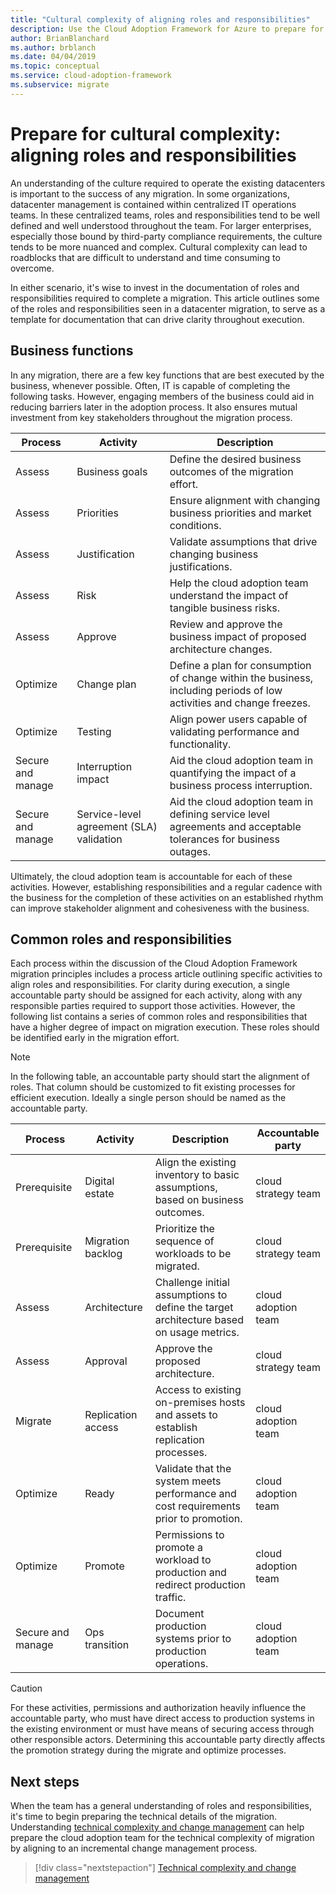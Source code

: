 ```yaml
---
title: "Cultural complexity of aligning roles and responsibilities"
description: Use the Cloud Adoption Framework for Azure to prepare for cultural complexity by aligning roles and responsibilities to drive clarity during the migration process.
author: BrianBlanchard
ms.author: brblanch
ms.date: 04/04/2019
ms.topic: conceptual
ms.service: cloud-adoption-framework
ms.subservice: migrate
---
```


# Prepare for cultural complexity: aligning roles and responsibilities

An understanding of the culture required to operate the existing datacenters is important to the success of any migration. In some organizations, datacenter management is contained within centralized IT operations teams. In these centralized teams, roles and responsibilities tend to be well defined and well understood throughout the team. For larger enterprises, especially those bound by third-party compliance requirements, the culture tends to be more nuanced and complex. Cultural complexity can lead to roadblocks that are difficult to understand and time consuming to overcome.

In either scenario, it's wise to invest in the documentation of roles and responsibilities required to complete a migration. This article outlines some of the roles and responsibilities seen in a datacenter migration, to serve as a template for documentation that can drive clarity throughout execution.

## Business functions

In any migration, there are a few key functions that are best executed by the business, whenever possible. Often, IT is capable of completing the following tasks. However, engaging members of the business could aid in reducing barriers later in the adoption process. It also ensures mutual investment from key stakeholders throughout the migration process.

| Process | Activity | Description |
|---------|---------|---------|
| Assess | Business goals | Define the desired business outcomes of the migration effort. |
| Assess | Priorities | Ensure alignment with changing business priorities and market conditions. |
| Assess | Justification | Validate assumptions that drive changing business justifications. |
| Assess | Risk | Help the cloud adoption team understand the impact of tangible business risks. |
| Assess | Approve | Review and approve the business impact of proposed architecture changes. |
| Optimize | Change plan | Define a plan for consumption of change within the business, including periods of low activities and change freezes. |
| Optimize | Testing | Align power users capable of validating performance and functionality. |
| Secure and manage | Interruption impact | Aid the cloud adoption team in quantifying the impact of a business process interruption. |
| Secure and manage | Service-level agreement (SLA) validation | Aid the cloud adoption team in defining service level agreements and acceptable tolerances for business outages. |

Ultimately, the cloud adoption team is accountable for each of these activities. However, establishing responsibilities and a regular cadence with the business for the completion of these activities on an established rhythm can improve stakeholder alignment and cohesiveness with the business.

## Common roles and responsibilities

Each process within the discussion of the Cloud Adoption Framework migration principles includes a process article outlining specific activities to align roles and responsibilities. For clarity during execution, a single accountable party should be assigned for each activity, along with any responsible parties required to support those activities. However, the following list contains a series of common roles and responsibilities that have a higher degree of impact on migration execution. These roles should be identified early in the migration effort.

> [!NOTE]
> In the following table, an accountable party should start the alignment of roles. That column should be customized to fit existing processes for efficient execution. Ideally a single person should be named as the accountable party.

| Process | Activity | Description | Accountable party |
|---------|---------|---------|---------|
| Prerequisite | Digital estate | Align the existing inventory to basic assumptions, based on business outcomes. | cloud strategy team |
| Prerequisite | Migration backlog | Prioritize the sequence of workloads to be migrated. | cloud strategy team |
| Assess | Architecture | Challenge initial assumptions to define the target architecture based on usage metrics. | cloud adoption team |
| Assess | Approval | Approve the proposed architecture. | cloud strategy team |
| Migrate | Replication access | Access to existing on-premises hosts and assets to establish replication processes. | cloud adoption team |
| Optimize | Ready | Validate that the system meets performance and cost requirements prior to promotion. | cloud adoption team |
| Optimize | Promote | Permissions to promote a workload to production and redirect production traffic. | cloud adoption team |
| Secure and manage | Ops transition | Document production systems prior to production operations. | cloud adoption team |

> [!CAUTION]
> For these activities, permissions and authorization heavily influence the accountable party, who must have direct access to production systems in the existing environment or must have means of securing access through other responsible actors. Determining this accountable party directly affects the promotion strategy during the migrate and optimize processes.

## Next steps

When the team has a general understanding of roles and responsibilities, it's time to begin preparing the technical details of the migration. Understanding [technical complexity and change management](./technical-complexity.md) can help prepare the cloud adoption team for the technical complexity of migration by aligning to an incremental change management process.

> [!div class="nextstepaction"]
> [Technical complexity and change management](./technical-complexity.md)
